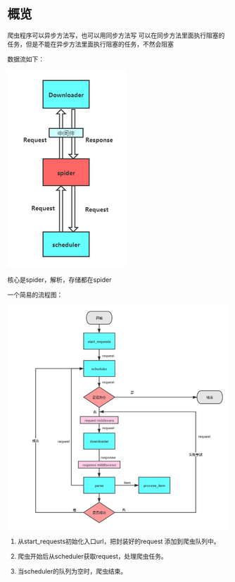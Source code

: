 # 概览

爬虫程序可以异步方法写，也可以用同步方法写
可以在同步方法里面执行阻塞的任务，但是不能在异步方法里面执行阻塞的任务，不然会阻塞

数据流如下：

![](../pic/pic1.png)

核心是spider，解析，存储都在spider



一个简易的流程图：

![](../pic/pic2.png)

1. 从start_requests初始化入口url，把封装好的request 添加到爬虫队列中。

2. 爬虫开始后从scheduler获取request，处理爬虫任务。
   
3. 当scheduler的队列为空时，爬虫结束。
